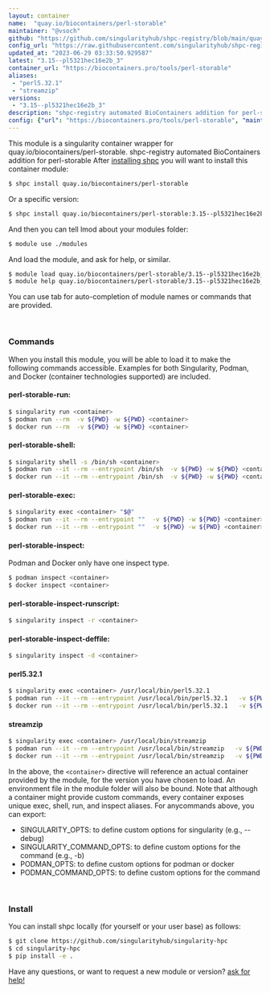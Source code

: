 ```yaml
---
layout: container
name:  "quay.io/biocontainers/perl-storable"
maintainer: "@vsoch"
github: "https://github.com/singularityhub/shpc-registry/blob/main/quay.io/biocontainers/perl-storable/container.yaml"
config_url: "https://raw.githubusercontent.com/singularityhub/shpc-registry/main/quay.io/biocontainers/perl-storable/container.yaml"
updated_at: "2023-06-29 03:33:50.929587"
latest: "3.15--pl5321hec16e2b_3"
container_url: "https://biocontainers.pro/tools/perl-storable"
aliases:
 - "perl5.32.1"
 - "streamzip"
versions:
 - "3.15--pl5321hec16e2b_3"
description: "shpc-registry automated BioContainers addition for perl-storable"
config: {"url": "https://biocontainers.pro/tools/perl-storable", "maintainer": "@vsoch", "description": "shpc-registry automated BioContainers addition for perl-storable", "latest": {"3.15--pl5321hec16e2b_3": "sha256:c2f33a0e4a6b6b105e6b94eb181c12447b999e094d45230a0f5778465ee6ef9e"}, "tags": {"3.15--pl5321hec16e2b_3": "sha256:c2f33a0e4a6b6b105e6b94eb181c12447b999e094d45230a0f5778465ee6ef9e"}, "docker": "quay.io/biocontainers/perl-storable", "aliases": {"perl5.32.1": "/usr/local/bin/perl5.32.1", "streamzip": "/usr/local/bin/streamzip"}}
---
```


This module is a singularity container wrapper for quay.io/biocontainers/perl-storable.
shpc-registry automated BioContainers addition for perl-storable
After [installing shpc](#install) you will want to install this container module:


```bash
$ shpc install quay.io/biocontainers/perl-storable
```

Or a specific version:

```bash
$ shpc install quay.io/biocontainers/perl-storable:3.15--pl5321hec16e2b_3
```

And then you can tell lmod about your modules folder:

```bash
$ module use ./modules
```

And load the module, and ask for help, or similar.

```bash
$ module load quay.io/biocontainers/perl-storable/3.15--pl5321hec16e2b_3
$ module help quay.io/biocontainers/perl-storable/3.15--pl5321hec16e2b_3
```

You can use tab for auto-completion of module names or commands that are provided.

<br>

### Commands

When you install this module, you will be able to load it to make the following commands accessible.
Examples for both Singularity, Podman, and Docker (container technologies supported) are included.

#### perl-storable-run:

```bash
$ singularity run <container>
$ podman run --rm  -v ${PWD} -w ${PWD} <container>
$ docker run --rm  -v ${PWD} -w ${PWD} <container>
```

#### perl-storable-shell:

```bash
$ singularity shell -s /bin/sh <container>
$ podman run --it --rm --entrypoint /bin/sh  -v ${PWD} -w ${PWD} <container>
$ docker run --it --rm --entrypoint /bin/sh  -v ${PWD} -w ${PWD} <container>
```

#### perl-storable-exec:

```bash
$ singularity exec <container> "$@"
$ podman run --it --rm --entrypoint ""  -v ${PWD} -w ${PWD} <container> "$@"
$ docker run --it --rm --entrypoint ""  -v ${PWD} -w ${PWD} <container> "$@"
```

#### perl-storable-inspect:

Podman and Docker only have one inspect type.

```bash
$ podman inspect <container>
$ docker inspect <container>
```

#### perl-storable-inspect-runscript:

```bash
$ singularity inspect -r <container>
```

#### perl-storable-inspect-deffile:

```bash
$ singularity inspect -d <container>
```


#### perl5.32.1

```bash
$ singularity exec <container> /usr/local/bin/perl5.32.1
$ podman run --it --rm --entrypoint /usr/local/bin/perl5.32.1   -v ${PWD} -w ${PWD} <container> -c " $@"
$ docker run --it --rm --entrypoint /usr/local/bin/perl5.32.1   -v ${PWD} -w ${PWD} <container> -c " $@"
```


#### streamzip

```bash
$ singularity exec <container> /usr/local/bin/streamzip
$ podman run --it --rm --entrypoint /usr/local/bin/streamzip   -v ${PWD} -w ${PWD} <container> -c " $@"
$ docker run --it --rm --entrypoint /usr/local/bin/streamzip   -v ${PWD} -w ${PWD} <container> -c " $@"
```



In the above, the `<container>` directive will reference an actual container provided
by the module, for the version you have chosen to load. An environment file in the
module folder will also be bound. Note that although a container
might provide custom commands, every container exposes unique exec, shell, run, and
inspect aliases. For anycommands above, you can export:

 - SINGULARITY_OPTS: to define custom options for singularity (e.g., --debug)
 - SINGULARITY_COMMAND_OPTS: to define custom options for the command (e.g., -b)
 - PODMAN_OPTS: to define custom options for podman or docker
 - PODMAN_COMMAND_OPTS: to define custom options for the command

<br>

### Install

You can install shpc locally (for yourself or your user base) as follows:

```bash
$ git clone https://github.com/singularityhub/singularity-hpc
$ cd singularity-hpc
$ pip install -e .
```

Have any questions, or want to request a new module or version? [ask for help!](https://github.com/singularityhub/singularity-hpc/issues)